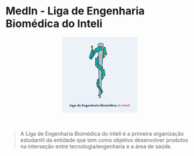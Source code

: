 # MedIn - Liga de Engenharia Biomédica do Inteli

<p align="center">
<a href= "https://www.inteli.edu.br/">
<img src="assets/logo_medin.png" alt="MedIn - Liga de Engenharia Biomédica do Inteli" border="0" width="40%" height="40%">
</a>
</p>

<br>

> A Liga de Engenharia Biomédica do Inteli é a primeira organização estudantil da entidade que tem como objetivo desenvolver produtos na interseção entre tecnologia/engenharia e a área de saúde.

